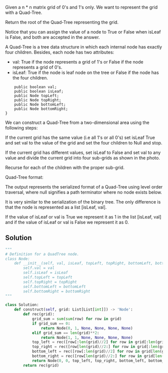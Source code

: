 Given a n * n matrix grid of 0's and 1's only. We want to represent the grid with a Quad-Tree.

Return the root of the Quad-Tree representing the grid.

Notice that you can assign the value of a node to True or False when isLeaf is False, and both are accepted in the answer.

A Quad-Tree is a tree data structure in which each internal node has exactly four children. Besides, each node has two attributes:

- val: True if the node represents a grid of 1's or False if the node represents a grid of 0's.
- isLeaf: True if the node is leaf node on the tree or False if the node has the four children.

```class Node {
    public boolean val;
    public boolean isLeaf;
    public Node topLeft;
    public Node topRight;
    public Node bottomLeft;
    public Node bottomRight;
}
```
We can construct a Quad-Tree from a two-dimensional area using the following steps:

If the current grid has the same value (i.e all 1's or all 0's) set isLeaf True and set val to the value of the grid and set the four children to Null and stop.

If the current grid has different values, set isLeaf to False and set val to any value and divide the current grid into four sub-grids as shown in the photo.

Recurse for each of the children with the proper sub-grid.

Quad-Tree format:

The output represents the serialized format of a Quad-Tree using level order traversal, where null signifies a path terminator where no node exists below.

It is very similar to the serialization of the binary tree. The only difference is that the node is represented as a list [isLeaf, val].

If the value of isLeaf or val is True we represent it as 1 in the list [isLeaf, val] and if the value of isLeaf or val is False we represent it as 0.

## Solution

```Python
"""
# Definition for a QuadTree node.
class Node:
    def __init__(self, val, isLeaf, topLeft, topRight, bottomLeft, bottomRight):
        self.val = val
        self.isLeaf = isLeaf
        self.topLeft = topLeft
        self.topRight = topRight
        self.bottomLeft = bottomLeft
        self.bottomRight = bottomRight
"""

class Solution:
    def construct(self, grid: List[List[int]]) -> 'Node':
        def rec(grid):
            grid_sum = sum(sum(row) for row in grid)
            if grid_sum == 0:
                return Node(0, 1, None, None, None, None)
            elif grid_sum == len(grid)**2:
                return Node(1, 1, None, None, None, None)
            top_left = rec([row[:len(grid)//2] for row in grid[:len(grid)//2]])
            top_right = rec([row[len(grid)//2:] for row in grid[:len(grid)//2]])
            bottom_left = rec([row[:len(grid)//2] for row in grid[len(grid)//2:]])
            bottom_right = rec([row[len(grid)//2:] for row in grid[len(grid)//2:]])
            return Node(0, 0, top_left, top_right, bottom_left, bottom_right)
        return rec(grid)
```

 

